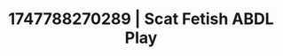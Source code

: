 ---
categories:
- Mindful JOI
- Close contact
- Latex & lace
- Body worship
- Vintage boudoir
image: /assets/images/1747788270289.jpeg
layout: post
seo:
  description: Featured content with high-quality Scat Fetish, ABDL Play. HD images
    available.
  keywords: Scat Fetish, ABDL Play
  og_image: /assets/images/1747788270289.jpeg
  schema_type: VisualArtwork
tags:
- ABDL Play
- '#1747788270289'
- Scat Fetish
title: 1747788270289 | Scat Fetish ABDL Play
---